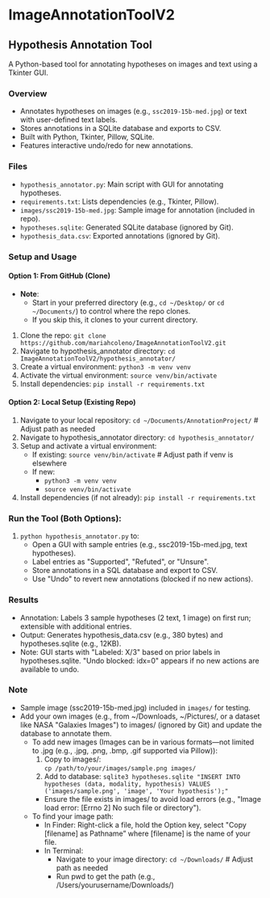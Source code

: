 # ImageAnnotationToolV2
## Hypothesis Annotation Tool
A Python-based tool for annotating hypotheses on images and text using a Tkinter GUI.

### Overview
- Annotates hypotheses on images (e.g., `ssc2019-15b-med.jpg`) or text with user-defined text labels.
- Stores annotations in a SQLite database and exports to CSV.
- Built with Python, Tkinter, Pillow, SQLite.
- Features interactive undo/redo for new annotations.

### Files
- `hypothesis_annotator.py`: Main script with GUI for annotating hypotheses.
- `requirements.txt`: Lists dependencies (e.g., Tkinter, Pillow).
- `images/ssc2019-15b-med.jpg`: Sample image for annotation (included in repo).
- `hypotheses.sqlite`: Generated SQLite database (ignored by Git).
- `hypothesis_data.csv`: Exported annotations (ignored by Git).

### Setup and Usage
#### Option 1: From GitHub (Clone)
- **Note**: 
  - Start in your preferred directory (e.g., `cd ~/Desktop/` or `cd ~/Documents/`) to control where the repo clones. 
  - If you skip this, it clones to your current directory.
1. Clone the repo: `git clone https://github.com/mariahcoleno/ImageAnnotationToolV2.git`
2. Navigate to hypothesis_annotator directory: `cd ImageAnnotationToolV2/hypothesis_annotator/`
3. Create a virtual environment: `python3 -m venv venv`
4. Activate the virtual environment: `source venv/bin/activate`
5. Install dependencies: `pip install -r requirements.txt`

#### Option 2: Local Setup (Existing Repo)
1. Navigate to your local repository: `cd ~/Documents/AnnotationProject/` # Adjust path as needed
2. Navigate to hypothesis_annotator directory: `cd hypothesis_annotator/`
3. Setup and activate a virtual environment:
   - If existing: `source venv/bin/activate` # Adjust path if venv is elsewhere
   - If new:
     - `python3 -m venv venv`
     - `source venv/bin/activate`
4. Install dependencies (if not already): `pip install -r requirements.txt`

### Run the Tool (Both Options):
1. `python hypothesis_annotator.py` to:
   - Open a GUI with sample entries (e.g., ssc2019-15b-med.jpg, text hypotheses).
   - Label entries as "Supported", "Refuted", or "Unsure".
   - Store annotations in a SQL database and export to CSV.
   - Use "Undo" to revert new annotations (blocked if no new actions).
              
### Results
- Annotation: Labels 3 sample hypotheses (2 text, 1 image) on first run; extensible with additional entries.
- Output: Generates hypothesis_data.csv (e.g., 380 bytes) and hypotheses.sqlite (e.g., 12KB).
- Note: GUI starts with "Labeled: X/3" based on prior labels in hypotheses.sqlite. "Undo blocked: idx=0" appears if no new actions are available to undo.

### Note
- Sample image (ssc2019-15b-med.jpg) included in `images/` for testing.
- Add your own images (e.g., from ~/Downloads, ~/Pictures/, or a dataset like NASA "Galaxies Images") to images/ (ignored by Git) and update the database to annotate them. 
  - To add new images (Images can be in various formats—not limited to .jpg (e.g., .jpg, .png, .bmp, .gif supported via Pillow)):  
    1. Copy to images/:  
       `cp /path/to/your/images/sample.png images/`
    2. Add to database:
       `sqlite3 hypotheses.sqlite "INSERT INTO hypotheses (data, modality, hypothesis) VALUES ('images/sample.png', 'image', 'Your hypothesis');"`
    - Ensure the file exists in images/ to avoid load errors (e.g., "Image load error: [Errno 2] No such file or directory").
  - To find your image path:
    - In Finder: Right-click a file, hold the Option key, select "Copy [filename] as Pathname” where [filename] is the name of your file.
    - In Terminal:
      - Navigate to your image directory: `cd ~/Downloads/` # Adjust path as needed
      - Run pwd to get the path (e.g., /Users/yourusername/Downloads/)

